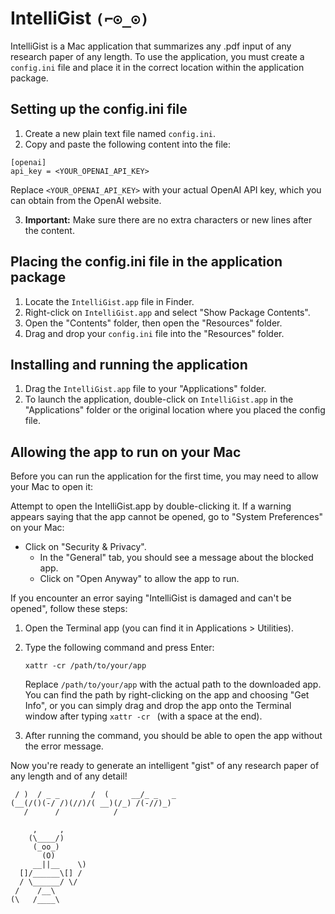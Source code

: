 # IntelliGist ```(⌐⊙_⊙)```

IntelliGist is a Mac application that summarizes any .pdf input of any research paper of any length. To use the application, you must create a `config.ini` file and place it in the correct location within the application package.

## Setting up the config.ini file

1. Create a new plain text file named `config.ini`.
2. Copy and paste the following content into the file:

```
[openai]
api_key = <YOUR_OPENAI_API_KEY>
```

Replace `<YOUR_OPENAI_API_KEY>` with your actual OpenAI API key, which you can obtain from the OpenAI website.

3. **Important:** Make sure there are no extra characters or new lines after the content.

## Placing the config.ini file in the application package

1. Locate the `IntelliGist.app` file in Finder.
2. Right-click on `IntelliGist.app` and select "Show Package Contents".
3. Open the "Contents" folder, then open the "Resources" folder.
4. Drag and drop your `config.ini` file into the "Resources" folder.

## Installing and running the application

1. Drag the `IntelliGist.app` file to your "Applications" folder.
2. To launch the application, double-click on `IntelliGist.app` in the "Applications" folder or the original location where you placed the config file.

## Allowing the app to run on your Mac

Before you can run the application for the first time, you may need to allow your Mac to open it:

Attempt to open the IntelliGist.app by double-clicking it.
If a warning appears saying that the app cannot be opened, go to "System Preferences" on your Mac:
* Click on "Security & Privacy".
    * In the "General" tab, you should see a message about the blocked app.
    * Click on "Open Anyway" to allow the app to run.

If you encounter an error saying "IntelliGist is damaged and can't be opened", follow these steps:
1. Open the Terminal app (you can find it in Applications > Utilities).
2. Type the following command and press Enter:

   `xattr -cr /path/to/your/app`

   Replace `/path/to/your/app` with the actual path to the downloaded app. You can find the path by right-clicking on the app and choosing "Get Info", or you can simply drag and drop the app onto the Terminal window after typing `xattr -cr ` (with a space at the end).

3. After running the command, you should be able to open the app without the error message.

Now you're ready to generate an intelligent "gist" of any research paper of any length and of any detail!

```  _                   __              
 / )  / _ _       /  (     __/_ _   _ 
(__(/()(-/ /)(//)/( __)(/_) /(-//)_)  
   /      /            /              

     ,     ,
    (\____/)
     (_oo_)
       (O)
     __||__    \)
  []/______\[] /
  / \______/ \/
 /    /__\
(\   /____\
```